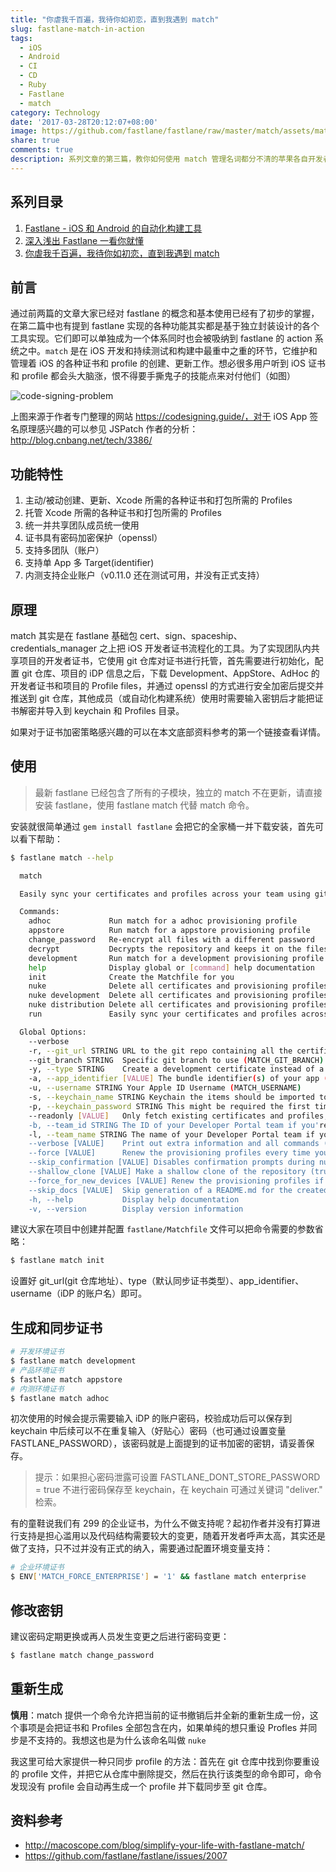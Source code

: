 ```yaml
---
title: "你虐我千百遍，我待你如初恋，直到我遇到 match"
slug: fastlane-match-in-action
tags:
  - iOS
  - Android
  - CI
  - CD
  - Ruby
  - Fastlane
  - match
category: Technology
date: '2017-03-28T20:12:07+08:00'
image: https://github.com/fastlane/fastlane/raw/master/match/assets/match.png
share: true
comments: true
description: 系列文章的第三篇，教你如何使用 match 管理名词都分不清的苹果各自开发者证书
---
```



## 系列目录

1. [Fastlane - iOS 和 Android 的自动化构建工具](https://icyleaf.com/2016/07/intro-fastlane-automation-for-ios-and-android/)
2. [深入浅出 Fastlane 一看你就懂](http://icyleaf.com/2016/07/fastlane-in-action/)
3. [你虐我千百遍，我待你如初恋，直到我遇到 match](https://icyleaf.com/2017/03/fastlane-match-in-action/)

## 前言

通过前两篇的文章大家已经对 fastlane 的概念和基本使用已经有了初步的掌握，在第二篇中也有提到 fastlane 实现的各种功能其实都是基于独立封装设计的各个工具实现。它们即可以单独成为一个体系同时也会被吸纳到 fastlane 的 action 系统之中。`match` 是在 iOS 开发和持续测试和构建中最重中之重的环节，它维护和管理着 iOS 的各种证书和 profile 的创建、更新工作。想必很多用户听到 iOS 证书和 profile 都会头大脑涨，恨不得要手撕鬼子的技能点来对付他们（如图）

![code-signing-problem](https://codesigning.guide/assets/img/cs-the-problem.png)

上图来源于作者专门整理的网站 https://codesigning.guide/，对于 iOS App 签名原理感兴趣的可以参见 JSPatch 作者的分析：http://blog.cnbang.net/tech/3386/

## 功能特性

1. 主动/被动创建、更新、Xcode 所需的各种证书和打包所需的 Profiles
2. 托管 Xcode 所需的各种证书和打包所需的 Profiles
3. 统一并共享团队成员统一使用
4. 证书具有密码加密保护（openssl）
5. 支持多团队（账户）
6. 支持单 App 多 Target(identifier)
7. 内测支持企业账户（v0.11.0 还在测试可用，并没有正式支持）

## 原理

match 其实是在 fastlane 基础包 cert、sign、spaceship、credentials_manager 之上把 iOS 开发者证书流程化的工具。为了实现团队内共享项目的开发者证书，它使用 git 仓库对证书进行托管，首先需要进行初始化，配置 git 仓库、项目的 iDP 信息之后，下载 Development、AppStore、AdHoc 的开发者证书和项目的 Profile files，并通过 openssl 的方式进行安全加密后提交并推送到 git 仓库，其他成员（或自动化构建系统）使用时需要输入密钥后才能把证书解密并导入到 keychain 和 Profiles 目录。

如果对于证书加密策略感兴趣的可以在本文底部资料参考的第一个链接查看详情。

## 使用

> 最新 fastlane 已经包含了所有的子模块，独立的 match 不在更新，请直接安装 fastlane，使用 fastlane match 代替 match 命令。

安装就很简单通过 `gem install fastlane` 会把它的全家桶一并下载安装，首先可以看下帮助：

```bash
$ fastlane match --help

  match

  Easily sync your certificates and profiles across your team using git

  Commands:
    adhoc             Run match for a adhoc provisioning profile
    appstore          Run match for a appstore provisioning profile
    change_password   Re-encrypt all files with a different password
    decrypt           Decrypts the repository and keeps it on the filesystem
    development       Run match for a development provisioning profile
    help              Display global or [command] help documentation
    init              Create the Matchfile for you
    nuke              Delete all certificates and provisioning profiles from the Apple Dev Portal
    nuke development  Delete all certificates and provisioning profiles from the Apple Dev Portal of the type development
    nuke distribution Delete all certificates and provisioning profiles from the Apple Dev Portal of the type distribution
    run               Easily sync your certificates and profiles across your team using git

  Global Options:
    --verbose
    -r, --git_url STRING URL to the git repo containing all the certificates (MATCH_GIT_URL)
    --git_branch STRING  Specific git branch to use (MATCH_GIT_BRANCH)
    -y, --type STRING    Create a development certificate instead of a distribution one (MATCH_TYPE)
    -a, --app_identifier [VALUE] The bundle identifier(s) of your app (comma-separated) (MATCH_APP_IDENTIFIER)
    -u, --username STRING Your Apple ID Username (MATCH_USERNAME)
    -s, --keychain_name STRING Keychain the items should be imported to (MATCH_KEYCHAIN_NAME)
    -p, --keychain_password STRING This might be required the first time you access certificates on a new mac. For the login/default keychain this is your account password (MATCH_KEYCHAIN_PASSWORD)
    --readonly [VALUE]   Only fetch existing certificates and profiles, don't generate new ones (MATCH_READONLY)
    -b, --team_id STRING The ID of your Developer Portal team if you're in multiple teams (FASTLANE_TEAM_ID)
    -l, --team_name STRING The name of your Developer Portal team if you're in multiple teams (FASTLANE_TEAM_NAME)
    --verbose [VALUE]    Print out extra information and all commands (MATCH_VERBOSE)
    --force [VALUE]      Renew the provisioning profiles every time you run match (MATCH_FORCE)
    --skip_confirmation [VALUE] Disables confirmation prompts during nuke, answering them with yes (MATCH_SKIP_CONFIRMATION)
    --shallow_clone [VALUE] Make a shallow clone of the repository (truncate the history to 1 revision) (MATCH_SHALLOW_CLONE)
    --force_for_new_devices [VALUE] Renew the provisioning profiles if the device count on the developer portal has changed (MATCH_FORCE_FOR_NEW_DEVICES)
    --skip_docs [VALUE]  Skip generation of a README.md for the created git repository (MATCH_SKIP_DOCS)
    -h, --help           Display help documentation
    -v, --version        Display version information
```

建议大家在项目中创建并配置 `fastlane/Matchfile` 文件可以把命令需要的参数省略：

```bash
$ fastlane match init
```

设置好 git_url(git 仓库地址）、type（默认同步证书类型）、app_identifier、username（iDP 的账户名）即可。

## 生成和同步证书

```bash
# 开发环境证书
$ fastlane match development
# 产品环境证书
$ fastlane match appstore
# 内测环境证书
$ fastlane match adhoc
```

初次使用的时候会提示需要输入 iDP 的账户密码，校验成功后可以保存到 keychain 中后续可以不在重复输入（好贴心）密码（也可通过设置变量 FASTLANE_PASSWORD），该密码就是上面提到的证书加密的密钥，请妥善保存。

> 提示：如果担心密码泄露可设置 FASTLANE_DONT_STORE_PASSWORD = true 不进行密码保存至 keychain，在 keychain 可通过关键词 "deliver." 检索。

有的童鞋说我们有 299 的企业证书，为什么不做支持呢？起初作者并没有打算进行支持是担心滥用以及代码结构需要较大的变更，随着开发者呼声太高，其实还是做了支持，只不过并没有正式的纳入，需要通过配置环境变量支持：

```bash
# 企业环境证书
$ ENV['MATCH_FORCE_ENTERPRISE'] = '1' && fastlane match enterprise
```

## 修改密钥

建议密码定期更换或再人员发生变更之后进行密码变更：

```bash
$ fastlane match change_password
```

## 重新生成

**慎用**：match 提供一个命令允许把当前的证书撤销后并全新的重新生成一份，这个事项是会把证书和 Profiles 全部包含在内，如果单纯的想只重设 Profles 并同步是不支持的。我想这也是为什么该命名叫做 `nuke`

我这里可给大家提供一种只同步 profile 的方法：首先在 git 仓库中找到你要重设的 profile 文件，并把它从仓库中删除提交，然后在执行该类型的命令即可，命令发现没有 profile 会自动再生成一个 profile 并下载同步至 git 仓库。


## 资料参考

- http://macoscope.com/blog/simplify-your-life-with-fastlane-match/
- https://github.com/fastlane/fastlane/issues/2007
